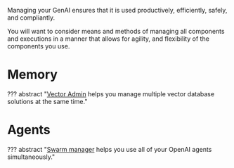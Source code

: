 Managing your GenAI ensures that it is used productively, efficiently, safely, and compliantly. 

You will want to consider means and methods of managing all components and executions in a manner that allows for agility, and flexibility of the components you use.


# Memory

??? abstract "[Vector Admin](https://github.com/mintplex-labs/vector-admin) helps you manage multiple vector database solutions at the same time."

# Agents

??? abstract "[Swarm manager](https://github.com/Mintplex-Labs/openai-assistant-swarm) helps you use all of your OpenAI agents simultaneously."

